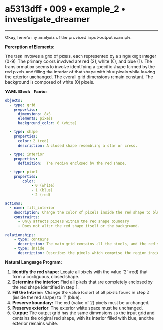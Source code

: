 # a5313dff • 009 • example_2 • investigate_dreamer

---
Okay, here's my analysis of the provided input-output example:

**Perception of Elements:**

The task involves a grid of pixels, each represented by a single digit integer (0-9). The primary colors involved are red (2), white (0), and blue (1). The transformation seems to involve identifying a specific shape formed by the red pixels and filling the interior of that shape with blue pixels while leaving the exterior unchanged. The overall grid dimensions remain constant. The background is composed of white (0) pixels.

**YAML Block - Facts:**



```yaml
objects:
  - type: grid
    properties:
      dimensions: 8x8
      elements: pixels
      background_color: 0 (white)

  - type: shape
    properties:
      color: 2 (red)
      description: A closed shape resembling a star or cross.

  - type: interior
    properties:
      definition:  The region enclosed by the red shape.

  - type: pixel
    properties:
        color:
            - 0 (white)
            - 1 (blue)
            - 2 (red)

actions:
  - name: fill_interior
    description: Change the color of pixels inside the red shape to blue (1).
    constraints:
      - Only affects pixels within the red shape boundary.
      - Does not alter the red shape itself or the background.

relationships:
    - type: contains
      description: The main grid contains all the pixels, and the red shape.
    - type: inside
      description: Describes the pixels which comprise the region inside the red pixels
```



**Natural Language Program:**

1.  **Identify the red shape:** Locate all pixels with the value '2' (red) that form a contiguous, closed shape.
2.  **Determine the interior:** Find all pixels that are completely enclosed by the red shape identified in step 1.
3.  **Fill the Interior:** Change the value (color) of all pixels found in step 2 (inside the red shape) to '1' (blue).
4. **Preserve boundary:** The red (value of 2) pixels must be unchanged.
5. **Preserve exterior:** The exterior white space must be unchanged.
6.  **Output:** The output grid has the same dimensions as the input grid and contains the original red shape, with its interior filled with blue, and the exterior remains white.

